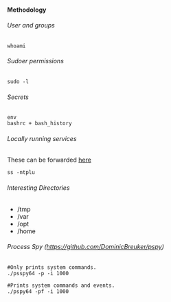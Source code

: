 #### Methodology

###### User and groups
```
whoami
```

###### Sudoer permissions
```
sudo -l
```

###### Secrets
```
env
bashrc + bash_history
```

###### Locally running services
These can be forwarded [here](obsidian://open?vault=Offensive-Security&file=OSCP%2FPost%20Exploitation%2FTunneling)
```
ss -ntplu
```

###### Interesting Directories
-  \/tmp
-  \/var
-  \/opt
-  \/home

###### Process Spy (https://github.com/DominicBreuker/pspy)

```
#Only prints system commands.
./psspy64 -p -i 1000

#Prints system commands and events.
./pspy64 -pf -i 1000
```
